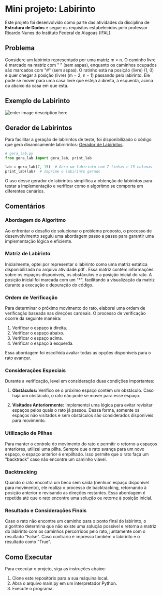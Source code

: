 # Mini projeto: Labirinto

Este projeto foi desenvolvido como parte das atividades da disciplina de **Estrutura de Dados** e segue os requisitos estabelecidos pelo professor Ricardo Nunes do Instituto Federal de Alagoas (IFAL).

## Problema

Considere um labirinto representado por uma matriz m × n. O caminho livre é marcado na matriz com " " (sem aspas), enquanto os caminhos ocupados são marcados com "#" (sem aspas). O ratinho está na posição (livre) (1, 0) e quer chegar à posição (livre) (m − 2, n − 1) passando pelo labirinto. Ele pode se mover para uma casa livre que esteja à direita, à esquerda, acima ou abaixo da casa em que está.

## Exemplo de Labirinto

![enter image description here](https://i.ibb.co/rpjVNqv/image.png)

## Gerador de Labirintos

Para facilitar a geração de labirintos de teste, foi disponibilizado o código que gera dinamicamente labiririntos: [Gerador de Labirintos](https://replit.com/@ricardorubens/gera-lab-mp2).

```python
# gera_lab.py
from gera_lab import gera_lab, print_lab

lab = gera_lab(7, 15)  # Gera um labirinto com 7 linhas e 15 colunas
print_lab(lab)  # Imprime o labirinto gerado
```

O uso desse gerador de labirintos simplifica a obtenção de labirintos para testar a implementação e verificar como o algoritmo se comporta em diferentes cenários.

## Comentários

### Abordagem do Algoritmo

Ao enfrentar o desafio de solucionar o problema proposto, o processo de desenvolvimento seguiu uma abordagem passo a passo para garantir uma implementação lógica e eficiente.

### Matriz de Labirinto

Inicialmente, optei por representar o labirinto como uma matriz estática disponibilizada no arquivo atividade.pdf . Essa matriz contém informações sobre os espaços disponíveis, os obstáculos e a posição inicial do rato. A posição inicial foi marcada com um "\*", facilitando a visualização da matriz durante a execução e depuração do código.

### Ordem de Verificação

Para determinar o próximo movimento do rato, elaborei uma ordem de verificação baseada nas direções cardeais. O processo de verificação ocorre da seguinte maneira:

1. Verificar o espaço à direita.
2. Verificar o espaço abaixo.
3. Verificar o espaço acima.
4. Verificar o espaço à esquerda.

Essa abordagem foi escolhida avaliar todas as opções disponíveis para o rato avançar.

### Considerações Especiais

Durante a verificação, levei em consideração duas condições importantes:

1. **Obstáculos:** Verifico se o próximo espaço contém um obstáculo. Caso haja um obstáculo, o rato não pode se mover para esse espaço.

2. **Visitados Anteriormente:** Implementei uma lógica para evitar revisitar espaços pelos quais o rato já passou. Dessa forma, somente os espaços não visitados e sem obstáculos são considerados disponíveis para movimento.

### Utilização de Pilhas

Para manter o controle do movimento do rato e permitir o retorno a espaços anteriores, utilizei uma pilha. Sempre que o rato avança para um novo espaço, o espaço anterior é empilhado. Isso permite que o rato faça um "backtrack" caso não encontre um caminho viável.

### Backtracking

Quando o rato encontra um beco sem saída (nenhum espaço disponível para movimento), ele realiza o processo de backtracking, retornando à posição anterior e revisando as direções restantes. Essa abordagem é repetida até que o rato encontre uma solução ou retorne à posição inicial.

### Resultado e Considerações Finais

Caso o rato não encontre um caminho para o ponto final do labirinto, o algoritmo determina que não existe uma solução possível e retorna a matriz do labirinto com os caminhos percorridos pelo rato, juntamente com o resultado "False". Caso contrario é impresso também o labirinto e o resultado como "True".

## Como Executar

Para executar o projeto, siga as instruções abaixo:

1. Clone este repositório para a sua máquina local.
2. Abra o arquivo main.py em um interpretador Python.
3. Execute o programa.
